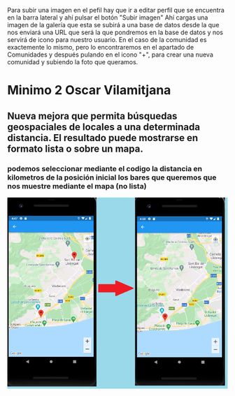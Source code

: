 Para subir una imagen en el pefil hay que ir a editar perfil que se encuentra en la barra lateral y ahí  pulsar el botón "Subir imagen"
Ahí cargas una imagen de la galería que esta se subirá a una base de datos desde la que nos enviará una URL que será la que pondremos
en la base de datos y nos servirá de icono para nuestro usuario.
En el caso de la comunidad es exactemente lo mismo, pero lo encontraremos en el apartado de Comunidades y después pulando en el icono 
"+", para crear una nueva comunidad y subiendo la foto que queramos.
# Minimo 2 Oscar Vilamitjana

## Nueva mejora que permita búsquedas geospaciales de locales a una determinada distancia. El resultado puede mostrarse en formato lista o sobre un mapa.


### podemos seleccionar mediante el codigo la distancia en kilometros de la posición inicial los bares que queremos que nos muestre mediante el mapa (no lista)

![App UI](/UI.png)

